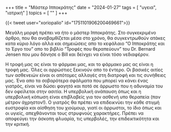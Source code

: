 +++
title = "Mάστερ Ιπποκράτης"
date = "2024-01-27"
tags = [ "υγεια", "ιατρική" ]
topics = [ "" ]
+++

{{< tweet user="xoriopalio" id="1751101906200469661">}}

Μεγάλη μορφή πρέπει να ήτο ο μάστερ Ιπποκράτης. Στο συγκεκριμένο άρθρο, που θα αναβαμθίζεται μέσα στο χρόνο, θα συγκεντρωθούν ατάκες κατα κύριο λόγο αλλα και σημειώσεις απο το  κεφάλαιο “Ο Ιπποκράτης και το Έργο του” απο το βιβλίο “Τροφές που θεραπεύουν” του Dr. Bernard Jensen που μου δάνησε ο Bill και δείνχει να είναι τόσο νεδιαφέρον.

Η τροφή μας ας είναι το φάρμακι μας, και το φάρμακο μας ας είναι η τροφή μας.
Όλες οι αρρώστιες ξεκινούν απο το έντερο.
Οι βασικές αιτίες των ασθενειών είναι οι απότομες αλλαγές στη διατροφή και τις συνήθειες μας.
Ένα απο τα σοβαρότερα σφάλματα που μπορεί να κάνει ένας γιατρός, είναι να δώσει φαγητό και ποτό σε άρρωστο που η αδυναμία του δεν οφείλεται στην ασιτία.
Η υπερβολική ανάπαυση όπως και η υπερβολική κόπωση είναι επιβλαβείς για τον ασθενή υπο θεραπεία (παν μέτρον άχρηστον!).
Ο γιατρός θα πρέπει να επιδεικνύει την κάθε στιγμή ευστροφία και αίσθηση του χιούμουρ, γιατί οι άρρωστοι, το ίδιο όπως και οι υγιείς, απεχθάνονται τους στρυφνούς χαρακτήρες. Πρέπει να αποφεύγει την άσκοπη φλυαρία, τις υπερβολές, την επιδεικτικότητα και την κριτική.
